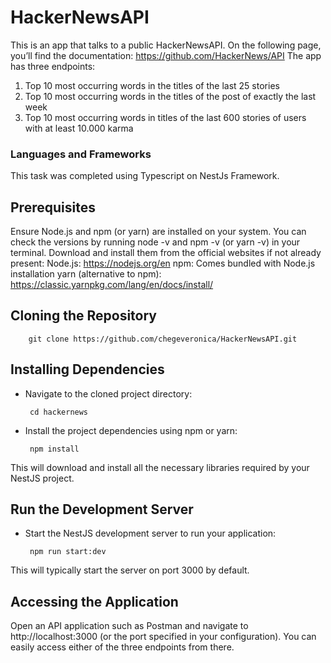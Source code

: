 # HackerNewsAPI
This is an app that talks to a public HackerNewsAPI. On the following page, you’ll find the documentation: https://github.com/HackerNews/API
The app has three endpoints:
1. Top 10 most occurring words in the titles of the last 25 stories
2. Top 10 most occurring words in the titles of the post of exactly the last week
3. Top 10 most occurring words in titles of the last 600 stories of users with at least 10.000 karma

### Languages and Frameworks
This task was completed using Typescript on NestJs Framework.


## Prerequisites
Ensure Node.js and npm (or yarn) are installed on your system. You can check the versions by running node -v and npm -v (or yarn -v) in your terminal. Download and install them from the official websites if not already present:
Node.js: https://nodejs.org/en
npm: Comes bundled with Node.js installation
yarn (alternative to npm): https://classic.yarnpkg.com/lang/en/docs/install/

## Cloning the Repository
		git clone https://github.com/chegeveronica/HackerNewsAPI.git

## Installing Dependencies
-  Navigate to the cloned project directory:

		cd hackernews
-  Install the project dependencies using npm or yarn:

		npm install
This will download and install all the necessary libraries required by your NestJS project.

## Run the Development Server
-  Start the NestJS development server to run your application:

		npm run start:dev
This will typically start the server on port 3000 by default. 

## Accessing the Application
Open an API application such as Postman and navigate to http://localhost:3000 (or the port specified in your configuration). You can easily access either of the three endpoints from there.




